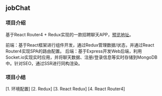 
## jobChat

### 项目介绍

基于React Router4 + Redux实现的一款招聘聊天APP，[预览地址](jobchat.biangl.com)。

前端：基于React框架进行组件开发，通过Redux管理数据/状态，并通过React Router4实现SPA的路由配置。
后端：基于Express开发Web后端，利用Socket.io实现实时应用，并将聊天数据、注册/登录信息等实时存储到MongoDB中。针对SEO，通过SSR进行同构渲染。

### 项目小结

[1. 环境配置]
[2. Redux]
[3. React Redux]
[4. React Router4]